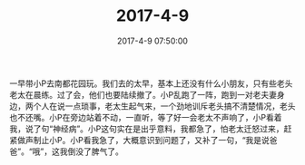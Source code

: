 ﻿---
title: 2017-4-9
date: 2017-4-9 07:50:00
tags:
categories: 爸爸
---
一早带小P去南都花园玩。我们去的太早，基本上还没有什么小朋友，只有些老头老太在晨练。过了会，他们也要陆续撤了。小P乱跑了一阵，跑到一对老夫妻身边，两个人在说一点琐事，老太生起气来，一个劲地训斥老头搞不清楚情况，老头也不还嘴。小P在旁边站着不动，一直听，等了好一会老太不声响了，小P看着我，说了句“神经病”。小P这句实在是出乎意料，我都急了，怕老太迁怒过来，赶紧做声制止小P。小P看我急了，大概意识到问题了，又补了一句，“我是说爸爸”。“哦”，这我倒没了脾气了。